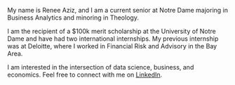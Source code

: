 My name is Renee Aziz, and I am a current senior at Notre Dame majoring in Business Analytics and minoring in Theology. 

I am the recipient of a $100k merit scholarship at the University of Notre Dame and have had two international internships. My previous internship was at Deloitte, where I worked in Financial Risk and Advisory in the Bay Area.

I am interested in the intersection of data science, business, and economics. Feel free to connect with me on [LinkedIn](https://www.linkedin.com/in/reneeaziz/).
